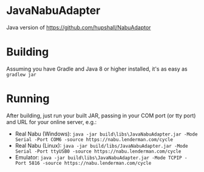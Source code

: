 # JavaNabuAdapter
Java version of https://github.com/hupshall/NabuAdaptor

# Building
Assuming you have Gradle and Java 8 or higher installed, it's as easy as `gradlew jar`

# Running
After building, just run your built JAR, passing in your COM port (or tty port) and URL for your online server, e.g.:
* Real Nabu (Windows): `java -jar build\libs\JavaNabuAdapter.jar -Mode Serial -Port COM6 -source https://nabu.lenderman.com/cycle`
* Real Nabu (Linux): `java -jar build/libs/JavaNabuAdapter.jar -Mode Serial -Port ttyUSB0 -source https://nabu.lenderman.com/cycle`
* Emulator: `java -jar build\libs\JavaNabuAdapter.jar -Mode TCPIP -Port 5816 -source https://nabu.lenderman.com/cycle`